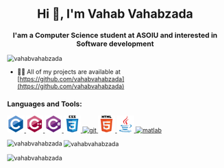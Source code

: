 <h1 align="center">Hi 👋, I'm Vahab Vahabzada</h1>
<h3 align="center">I'am a Computer Science student at ASOIU and interested in Software development</h3>

<p align="left"> <img src="https://komarev.com/ghpvc/?username=vahabvahabzada&label=Profile%20views&color=0e75b6&style=flat" alt="vahabvahabzada" /> </p>

- 👨‍💻 All of my projects are available at [https://github.com/vahabvahabzada](https://github.com/vahabvahabzada)

<p align="left">
</p>

<h3 align="left">Languages and Tools:</h3>
<p align="left"> <a href="https://www.cprogramming.com/" target="_blank" rel="noreferrer"> <img src="https://raw.githubusercontent.com/devicons/devicon/master/icons/c/c-original.svg" alt="c" width="40" height="40"/> </a> <a href="https://www.w3schools.com/cpp/" target="_blank" rel="noreferrer"> <img src="https://raw.githubusercontent.com/devicons/devicon/master/icons/cplusplus/cplusplus-original.svg" alt="cplusplus" width="40" height="40"/> </a> <a href="https://www.w3schools.com/cs/" target="_blank" rel="noreferrer"> <img src="https://raw.githubusercontent.com/devicons/devicon/master/icons/csharp/csharp-original.svg" alt="csharp" width="40" height="40"/> </a> <a href="https://www.w3schools.com/css/" target="_blank" rel="noreferrer"> <img src="https://raw.githubusercontent.com/devicons/devicon/master/icons/css3/css3-original-wordmark.svg" alt="css3" width="40" height="40"/> </a> <a href="https://git-scm.com/" target="_blank" rel="noreferrer"> <img src="https://www.vectorlogo.zone/logos/git-scm/git-scm-icon.svg" alt="git" width="40" height="40"/> </a> <a href="https://www.w3.org/html/" target="_blank" rel="noreferrer"> <img src="https://raw.githubusercontent.com/devicons/devicon/master/icons/html5/html5-original-wordmark.svg" alt="html5" width="40" height="40"/> </a> <a href="https://www.java.com" target="_blank" rel="noreferrer"> <img src="https://raw.githubusercontent.com/devicons/devicon/master/icons/java/java-original.svg" alt="java" width="40" height="40"/> </a> <a href="https://www.mathworks.com/" target="_blank" rel="noreferrer"> <img src="https://upload.wikimedia.org/wikipedia/commons/2/21/Matlab_Logo.png" alt="matlab" width="40" height="40"/> </a> </p>

<p><img align="left" src="https://github-readme-stats.vercel.app/api/top-langs?username=vahabvahabzada&show_icons=true&locale=en&layout=compact" alt="vahabvahabzada" /></p>

<p>&nbsp;<img align="center" src="https://github-readme-stats.vercel.app/api?username=vahabvahabzada&show_icons=true&locale=en" alt="vahabvahabzada" /></p>

<p><img align="center" src="https://github-readme-streak-stats.herokuapp.com/?user=vahabvahabzada&" alt="vahabvahabzada" /></p>

